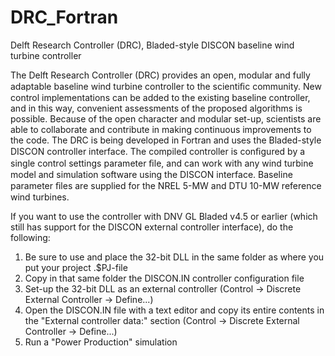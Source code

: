 # DRC_Fortran
Delft Research Controller (DRC), Bladed-style DISCON baseline wind turbine controller

The Delft Research Controller (DRC) provides an open, modular and fully adaptable baseline wind turbine controller to the scientiﬁc community. New control implementations can be added to the existing baseline controller, and in this way, convenient assessments of the proposed algorithms is possible. Because of the open character and modular set-up, scientists are able to collaborate and contribute in making continuous improvements to the code. The DRC is being developed in Fortran and uses the Bladed-style DISCON controller interface. The compiled controller is conﬁgured by a single control settings parameter ﬁle, and can work with any wind turbine model and simulation software using the DISCON interface. Baseline parameter ﬁles are supplied for the NREL 5-MW and DTU 10-MW reference wind turbines.

If you want to use the controller with DNV GL Bladed v4.5 or earlier (which still has support for the DISCON external controller interface), do the following:
1. Be sure to use and place the 32-bit DLL in the same folder as where you put your project .$PJ-file
2. Copy in that same folder the DISCON.IN controller configuration file
3. Set-up the 32-bit DLL as an external controller (Control -> Discrete External Controller -> Define...)
3. Open the DISCON.IN file with a text editor and copy its entire contents in the "External controller data:" section (Control -> Discrete External Controller -> Define...)
4. Run a "Power Production" simulation